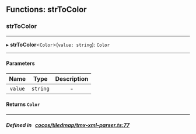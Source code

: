 ## Functions: strToColor

### strToColor


___
▸ **strToColor**<`Color`\>(`value: string`): `Color`
___


#### Parameters

| Name | Type | Description |
| :------: | :------: | :------: |
| `value` | `string` | - |

#### Returns `Color` 
___


##### Defined in &nbsp;   [cocos/tiledmap/tmx-xml-parser.ts:77](https://github.com/cocos-creator/engine/blob/c7bf6b8a9/cocos/tiledmap/tmx-xml-parser.ts#L77)&nbsp;
